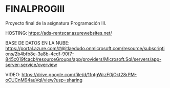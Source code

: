 # FINALPROGIII
Proyecto final de la asignatura Programación III.

HOSTING:
https://ads-rentscar.azurewebsites.net/

BASE DE DATOS EN LA NUBE:
https://portal.azure.com/#@itlaedudo.onmicrosoft.com/resource/subscriptions/2b4bfb8e-3a8b-4cdf-90f7-845c019fcacb/resourceGroups/app/providers/Microsoft.Sql/servers/app-server-service/overview

VIDEO:
https://drive.google.com/file/d/1fptgWrzF0jOkt28rPM-oCUCnM94auVql/view?usp=sharing
